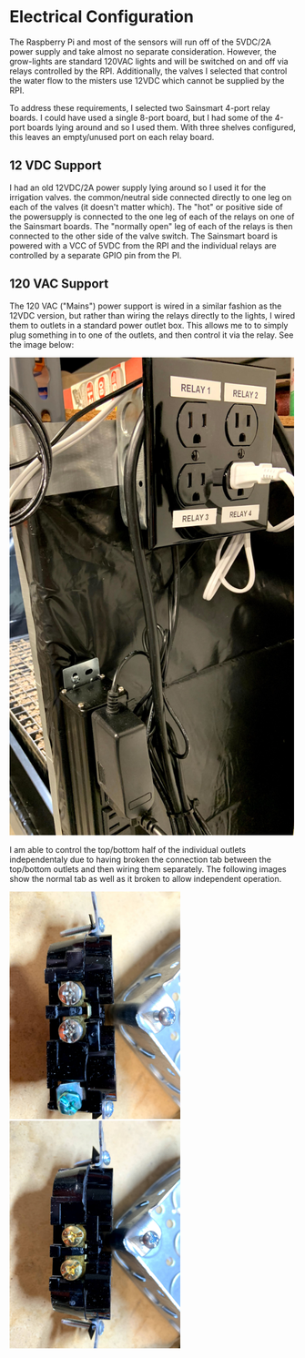 # Electrical Configuration

The Raspberry Pi and most of the sensors will run off of the 5VDC/2A power supply and take almost no separate consideration. However, the grow-lights are standard 120VAC lights and will be switched on and off via relays controlled by the RPI. Additionally, the valves I selected that control the water flow to the misters use 12VDC which cannot be supplied by the RPI. 

To address these requirements, I selected two Sainsmart 4-port relay boards. I could have used a single 8-port board, but I had some of the 4-port boards lying around and so I used them. With three shelves configured, this leaves an empty/unused port on each relay board.

## 12 VDC Support

I had an old 12VDC/2A power supply lying around so I used it for the irrigation valves. the common/neutral side connected directly to one leg on each of the valves (it doesn't matter which). The "hot" or positive side of the powersupply is connected to the one leg of each of the relays on one of the Sainsmart boards. The "normally open" leg of each of the relays is then connected to the other side of the valve switch. The Sainsmart board is powered with a VCC of 5VDC from the RPI and the individual relays are controlled by a separate GPIO pin from the PI.

## 120 VAC Support

The 120 VAC ("Mains") power support is wired in a similar fashion as the 12VDC version, but rather than wiring the relays directly to the lights, I wired them to outlets in a standard power outlet box. This allows me to to simply plug something in to one of the outlets, and then control it via the relay. See the image below:

<img src="/images/electrical01.jpg" width="500">

I am able to control the top/bottom half of the individual outlets independentaly due to having broken the connection tab between the top/bottom outlets and then wiring them separately. The following images show the normal tab as well as it broken to allow independent operation.

<img src="/images/outlet01.jpg" width="300"> <img src="/images/outlet02.jpg" width="300">
